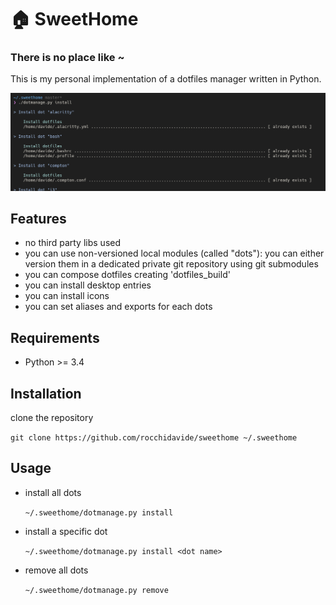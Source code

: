 # 🏠 SweetHome
### There is no place like ~

This is my personal implementation of a dotfiles manager written in Python.

![](https://github.com/rocchidavide/sweethome/blob/master/docs/media/sweethome-install.png)

## Features
- no third party libs used 
- you can use non-versioned local modules (called "dots"): you can either version them in a dedicated private git repository using git submodules
- you can compose dotfiles creating 'dotfiles_build'
- you can install desktop entries
- you can install icons
- you can set aliases and exports for each dots

## Requirements
- Python >= 3.4

## Installation

clone the repository

`git clone https://github.com/rocchidavide/sweethome ~/.sweethome`

## Usage

- install all dots

  `~/.sweethome/dotmanage.py install`


- install a specific dot

  `~/.sweethome/dotmanage.py install <dot name>`


- remove all dots

  `~/.sweethome/dotmanage.py remove`
